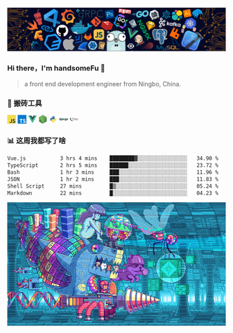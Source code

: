 ![](https://github.com/MrFu1998/MrFu1998/blob/master/header.png)

### Hi there，I'm handsomeFu 👋

> a front end development engineer from Ningbo, China.

### 🔧 搬砖工具
<code><img height="20" src="https://raw.githubusercontent.com/github/explore/80688e429a7d4ef2fca1e82350fe8e3517d3494d/topics/javascript/javascript.png"></code>
<code><img height="20" src="https://raw.githubusercontent.com/github/explore/80688e429a7d4ef2fca1e82350fe8e3517d3494d/topics/typescript/typescript.png"></code>
<code><img height="20" src="https://raw.githubusercontent.com/github/explore/80688e429a7d4ef2fca1e82350fe8e3517d3494d/topics/vue/vue.png"></code>
<code><img height="20" src="https://raw.githubusercontent.com/github/explore/80688e429a7d4ef2fca1e82350fe8e3517d3494d/topics/nodejs/nodejs.png"></code>
<code><img height="20" src="https://raw.githubusercontent.com/github/explore/80688e429a7d4ef2fca1e82350fe8e3517d3494d/topics/python/python.png"></code>
<code><img height="20" src="https://raw.githubusercontent.com/github/explore/80688e429a7d4ef2fca1e82350fe8e3517d3494d/topics/django/django.png"></code>
<code><img height="20" src="https://raw.githubusercontent.com/github/explore/80688e429a7d4ef2fca1e82350fe8e3517d3494d/topics/flask/flask.png"></code>



### 📊 这周我都写了啥
<!--START_SECTION:waka-->

```text
Vue.js           3 hrs 4 mins    ████████▓░░░░░░░░░░░░░░░░   34.90 %
TypeScript       2 hrs 5 mins    ██████░░░░░░░░░░░░░░░░░░░   23.72 %
Bash             1 hr 3 mins     ███░░░░░░░░░░░░░░░░░░░░░░   11.96 %
JSON             1 hr 2 mins     ███░░░░░░░░░░░░░░░░░░░░░░   11.83 %
Shell Script     27 mins         █▒░░░░░░░░░░░░░░░░░░░░░░░   05.24 %
Markdown         22 mins         █░░░░░░░░░░░░░░░░░░░░░░░░   04.23 %
```

<!--END_SECTION:waka-->


<img src="https://github.com/MrFu1998/MrFu1998/blob/master/footer.gif" />

